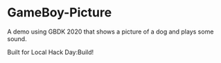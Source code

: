 # GameBoy-Picture
A demo using GBDK 2020 that shows a picture of a dog and plays some sound. 

Built for Local Hack Day:Build!
